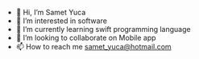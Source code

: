 - 👋 Hi, I’m Samet Yuca
- 👀 I’m interested in software
- 🌱 I’m currently learning swift programming language
- 💞️ I’m looking to collaborate on Mobile app
- 📫 How to reach me samet_yuca@hotmail.com

<!---
sametyuca/sametyuca is a ✨ special ✨ repository because its `README.md` (this file) appears on your GitHub profile.
You can click the Preview link to take a look at your changes.
--->
